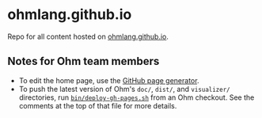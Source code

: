 # ohmlang.github.io

Repo for all content hosted on [ohmlang.github.io](https://ohmlang.github.io).

## Notes for Ohm team members

- To edit the home page, use the [GitHub page generator](https://github.com/ohmlang/ohmlang.github.io/generated_pages/new).
- To push the latest version of Ohm's `doc/`, `dist/`, and `visualizer/` directories, run [`bin/deploy-gh-pages.sh`](https://github.com/cdglabs/ohm/blob/master/bin/deploy-gh-pages.sh) from an Ohm checkout. See the comments at the top of that file for more details.
